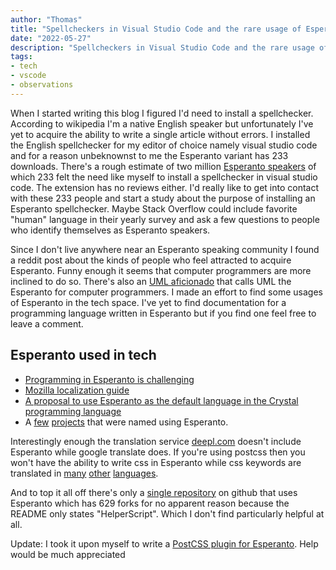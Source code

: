 ```yaml
---
author: "Thomas"
title: "Spellcheckers in Visual Studio Code and the rare usage of Esperanto in tech"
date: "2022-05-27"
description: "Spellcheckers in Visual Studio Code and the rare usage of Esperanto in tech"
tags:
- tech
- vscode
- observations
---
```


When I started writing this blog I figured I'd need to install a spellchecker. According to wikipedia I'm a native English speaker but unfortunately I've yet to acquire the ability to write a single article without errors. I installed the English spellchecker for my editor of choice namely visual studio code and for a reason unbeknownst to me the Esperanto variant has 233 downloads. There's a rough estimate of two million [Esperanto speakers] of which 233 felt the need like myself to install a spellchecker in visual studio code. The extension has no reviews either. I'd really like to get into contact with these 233 people and start a study about the purpose of installing an Esperanto spellchecker. Maybe Stack Overflow could include favorite "human" language in their yearly survey and ask a few questions to people who identify themselves as Esperanto speakers.

Since I don't live anywhere near an Esperanto speaking community I found a reddit post about the kinds of people who feel attracted to acquire Esperanto. Funny enough it seems that computer programmers are more inclined to do so. There's also an [UML aficionado] that calls UML the Esperanto for computer programmers. I made an effort to find some usages of Esperanto in the tech space. I've yet to find documentation for a programming language written in Esperanto but if you find one feel free to leave a comment.

## Esperanto used in tech

- [Programming in Esperanto is challenging]
- [Mozilla localization guide]
- [A proposal to use Esperanto as the default language in the Crystal programming language]
- A [few](https://github.com/mkapiczy/vetero) [projects](https://github.com/sehwoo/fali) that were named using Esperanto.

Interestingly enough the translation service [deepl.com](https://www.deepl.com/translator) doesn't include Esperanto while google translate does. If you're using postcss then you won't have the ability to write css in Esperanto while css keywords are translated in [many](https://github.com/Kilian/postcss-dutch-stylesheets) [other](https://github.com/ikkou/postcss-japanese-stylesheets) [languages](https://github.com/timche/postcss-german-stylesheets).

And to top it all off there's only a [single repository] on github that uses Esperanto which has 629 forks for no apparent reason because the README only states "HelperScript". Which I don't find particularly helpful at all.

Update:
I took it upon myself to write a [PostCSS plugin for Esperanto](https://github.com/tomodutch/postcss-esperanto-stylesheets). Help would be much appreciated

[Esperanto speakers]: https://en.wikipedia.org/wiki/Esperanto#:~:text=With%20up%20to%20two%20million,constructed%20language%20in%20the%20world.
[UML aficionado]: https://codemanship.wordpress.com/2020/04/06/is-uml-esperanto-for-programmers/
[Programming in Esperanto is challenging]: https://www.reddit.com/r/Esperanto/comments/ju0157/programming_might_be_the_biggest_obstacle/
[Mozilla localization guide]: https://mozilla-l10n.github.io/styleguides/eo/
[A proposal to use Esperanto as the default language in the Crystal programming language]: https://github.com/crystal-lang/crystal/issues/2394
[single repository]: https://github.com/trending?spoken_language_code=eo